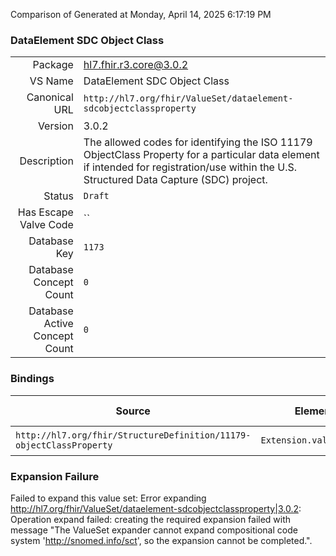 Comparison of 
Generated at Monday, April 14, 2025 6:17:19 PM

### DataElement SDC Object Class

|      |     |
| ---: | --- |
| Package | hl7.fhir.r3.core@3.0.2 |
| VS Name | DataElement SDC Object Class |
| Canonical URL | `http://hl7.org/fhir/ValueSet/dataelement-sdcobjectclassproperty` |
| Version | 3.0.2 |
| Description | The allowed codes for identifying the ISO 11179 ObjectClass Property for a particular data element if intended for registration/use within the U.S. Structured Data Capture (SDC) project. |
| Status | `Draft` |
| Has Escape Valve Code | `` |
| Database Key | `1173` |
| Database Concept Count | `0` |
| Database Active Concept Count | `0` |
### Bindings

| Source | Element | Binding | Strength | Element Short |
| ------ | ------- | ------- | -------- | ------------- |
| `http://hl7.org/fhir/StructureDefinition/11179-objectClassProperty` | `Extension.valueCoding` | `http://hl7.org/fhir/ValueSet/dataelement-sdcobjectclassproperty` | `Example` | Value of extension |

### Expansion Failure

Failed to expand this value set: Error expanding http://hl7.org/fhir/ValueSet/dataelement-sdcobjectclassproperty|3.0.2: Operation expand failed: creating the required expansion failed with message "The ValueSet expander cannot expand compositional code system 'http://snomed.info/sct', so the expansion cannot be completed.".
